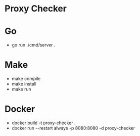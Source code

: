# Proxy Checker

# Go 
-  go run ./cmd/server .

# Make
- make compile
- make install
- make run
  
# Docker
- docker build -t proxy-checker .
- docker run --restart always -p 8080:8080 -d proxy-checker
